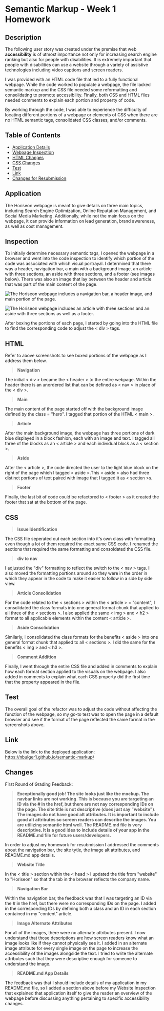 # Semantic Markup - Week 1 Homework

## Description

The following user story was created under the premise that web **accessibility** is of utmost importance not only for increasing search engine ranking but also for people with disabilities. It is extremely important that people with disabilities can use a website through a variety of assistive technologies including video captions and screen readers.

I was provided with an HTML code file that led to a fully functional webpage. While the code worked to populate a webpage, the file lacked semantic markup and the CSS file needed some reformatting and consolidating to promote accessibility. Finally, both CSS and HTML files needed comments to explain each portion and property of code. 

By working through the code, I was able to experience the difficulty of locating different portions of a webpage or elements of CSS when there are no HTML semantic tags,  consolidated CSS classes, and/or comments.  

## Table of Contents

- [Application Details](#application)
- [Webpage Inspection](#inspection)
- [HTML Changes](#html)
- [CSS Changes](#css)
- [Test](#test)
- [Link](#link)
- [Changes for Resubmission](#changes)

## Application

The Horiseon webpage is meant to give details on three main topics, including Search Engine Optimization, Online Reputation Management, and Social Media Marketing. Additionally, while not the main focus on the webpage, it can provide information on lead generation, brand awareness, as well as cost management. 

## Inspection

To initially determine necessary semantic tags, I opened the webpage in a browser and went into the code inspection to identify which portion of the code was associated with which visual portrayal. I determined that there was a header, navigation bar, a main with a background image, an article with three sections, an aside with three sections, and a footer (see images below). There was also an image that lay between the header and article that was part of the main content of the page. 

![The Horiseon webpage includes a navigation bar, a header image, and main portion of the page.](https://raw.githubusercontent.com/nbulger1/semantic-markup/main/assets/images/webpage-breakdown.jpg "First Half of Sectioned Horiseon Webpage")

![The Horiseon webpage includes an article with three sections and an aside with three sections as well as a footer.](https://raw.githubusercontent.com/nbulger1/semantic-markup/main/assets/images/webpage-breakdown-2.jpg "Second Half of Sectioned Horiseon Webpage") 

After boxing the portions of each page, I started by going into the HTML file to find the corresponding code to adjust the < div > tags. 

## HTML

Refer to above screenshots to see boxed portions of the webpage as I address them below. 

> **Navigation**

The initial < div > became the < header > to the entire webpage. Within the header there is an unordered list that can be defined as < nav > in place of the < div >.

> **Main**

The main content of the page started off with the background image defined by the class = "hero". I tagged that portion of the HTML < main >.

> **Article**

After the main background image, the webpage has three portions of dark blue displayed in a block fashion, each with an image and text. I tagged all three of the blocks as an < article > and each individual block as a < section >.

> **Aside**

After the < article >, the code directed the user to the light blue block on the right of the page which I tagged < aside >.This < aside > also had three distinct portions of text paired with image that I tagged it as < section >s. 

> **Footer**

Finally, the last bit of code could be refactored to < footer > as it created the footer that sat at the bottom of the page. 

## CSS

> **Issue Identification** 

The CSS file seperated out each section into it's own class with formatting even though a lot of them required the exact same CSS code. I renamed the sections that required the same formatting and consoldated the CSS file.

> **div to nav**

I adjusted the "div" formatting to reflect the switch to the < nav > tags. I also moved the formatting portions around so they were in the order in which they appear in the code to make it easier to follow in a side by side view. 

> **Article Consolidation**

For the code related to the < sections > within the < article > = "content", I consolidated the class formats into one general format chunk that applied to all three of the < sections >. I also applied the same < img > and < h2 > format to all applicable elements within the content < article >. 

> **Aside Consolidation**

Similarly, I consolidated the class formats for the benefits < aside > into one general format chunk that applied to all < sections >. I did the same for the benefits < img > and < h3 >. 

> **Comment Addition**

Finally, I went through the entire CSS file and added in comments to explain how each format section applied to the visuals on the webpage. I also added in comments to explain what each CSS property did the first time that the property appeared in the file. 

## Test

The overall goal of the refactor was to adjust the code without affecting the function of the webpage, so my go-to test was to open the page in a default browser and see if the format of the page reflected the same format in the screenshots above. 

## Link

Below is the link to the deployed application: https://nbulger1.github.io/semantic-markup/ 

## Changes

First Round of Grading Feedback:

> **Exceptionally good job! The site looks just like the mockup. The navbar links are not working. This is because you are targeting an ID via the # in the href, but there are not nay corresponding IDs on the page. The site title is not descriptive (does just say "website"). The images do not have good alt attributes. It is important to include good alt attributes so screen readers can describe the images. You are utilizing semantic html well. The README.md file is very descriptive. It is a good idea to include details of your app in the README.md file for future users/developers.**

In order to adjust my homework for resubmission I addressed the comments about the navigation bar, the site tytle, the image alt attributes, and README.md app details. 

> **Website Title**

In the < title > section within the < head > I updated the title from "website" to "Horiseon" so that the tab in the browser reflects the company name.

> **Navigation Bar**

Within the navigation bar, the feedback was that I was targeting an ID via the # in the href, but there were no corresponding IDs on the page. I added in the corresponding IDs by defining both a class and an ID in each section contained in my "content" article. 

> **Image Alternate Attributes**

For all of the images, there were no alternate attributes present. I now understand that those descriptions are how screen readers know what an image looks like if they cannot physically see it. I added in an alternate image attribute for every single image on the page to increase the accessibility of the images alongside the text. I tried to write the alternate attributes such that they were descriptive enough for someone to understand the image. 

> **README.md App Details**

The feedback was that I should include details of my application in my README.md file, so I added a section above before my Website Inspection that explained that application itself to give the reader an overview of the webpage before discussing anything pertaining to specific accessibility changes. 

